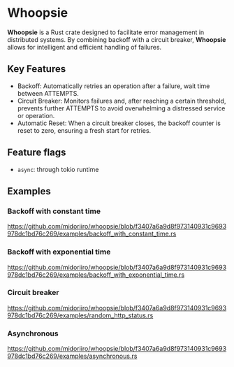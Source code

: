 # Whoopsie
**Whoopsie** is a Rust crate designed to facilitate error management in distributed systems. 
By combining backoff with a circuit breaker, **Whoopsie** allows for intelligent and efficient handling of failures.

## Key Features
 - Backoff: Automatically retries an operation after a failure, wait time between ATTEMPTS.
 - Circuit Breaker: Monitors failures and, after reaching a certain threshold, prevents further ATTEMPTS to avoid overwhelming a distressed service or operation.
 - Automatic Reset: When a circuit breaker closes, the backoff counter is reset to zero, ensuring a fresh start for retries.

## Feature flags
 - ```async```: through tokio runtime

## Examples
### Backoff with constant time
https://github.com/midoriiro/whoopsie/blob/f3407a6a9d8f973140931c9693978dc1bd76c269/examples/backoff_with_constant_time.rs
### Backoff with exponential time
https://github.com/midoriiro/whoopsie/blob/f3407a6a9d8f973140931c9693978dc1bd76c269/examples/backoff_with_exponential_time.rs
### Circuit breaker
https://github.com/midoriiro/whoopsie/blob/f3407a6a9d8f973140931c9693978dc1bd76c269/examples/random_http_status.rs
### Asynchronous
https://github.com/midoriiro/whoopsie/blob/f3407a6a9d8f973140931c9693978dc1bd76c269/examples/asynchronous.rs

